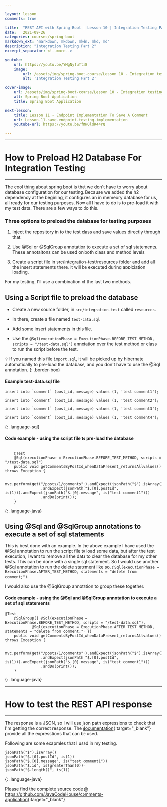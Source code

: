 ```yaml
---

layout: lesson
comments: true

title:  "REST API with Spring Boot | Lesson 10 | Integration Testing Part 2"
date:   2021-09-26
categories: courses/spring-boot
markdown_ext: "markdown, mkdown, mkdn, mkd, md"
description: "Integration Testing Part 2"
excerpt_separator: <!--more-->

youtube:
    url: https://youtu.be/YMgNyfuTtz8
    image:
        url: /assets/img/spring-boot-course/Lesson 10 - Integration testing - part 2.png
        alt: 'Integration Testing Part 2'

cover-image: 
    url: /assets/img/spring-boot-course/Lesson 10 - Integration testing - part 2.png
    alt: Spring Boot Application
    title: Spring Boot Application

next-lesson:
    title: Lesson 11 - Endpoint Implementation To Save A Comment
    url: Lesson-11-save-endpoint-testing-implementation
    youtube-url: https://youtu.be/fMHOldR44rQ

---
```


<hr>

# How to Preload H2 Database For Integration Testing

<hr>

The cool thing about spring boot is that we don't have to worry about database configuration for our testing. Because we added the h2 dependency at the begining, it configures an in memeory database for us, all ready for our testing purposes. Now all I have to do is to pre-load it with my test data. There are a few ways to do this.

### Three options to preload the database for testing purposes

1. Inject the repository in to the test class and save values directly through that. 

2. Use @Sql or @SqlGroup annotation to execute a set of sql statements. These annotaitons can be used on both class and method levels

3. Create a script file in src/integration-test/resources folder and add all the insert statements there, it will be executed during applciation loading.

For my testing, I'll use a combination of the last two methods.


## Using a Script file to preload the database


- Create a new source folder, in `src/integration-test` called `resources`.

- In there, create a file named `test-data.sql`

- Add some insert statements in this file.

- Use the `@Sql(executionPhase = ExecutionPhase.BEFORE_TEST_METHOD, scripts = "/test-data.sql")` annotation over the test method or class to run the script before the test.

:bulb: If you named this file `import.sql`, it will be picked up by hibernate automatically to pre-load the database, and you don't have to use the @Sql annotation.
{: .border-box}


#### Example test-data.sql file

```
insert into `comment` (post_id, message) values (1, 'test comment1');

insert into `comment` (post_id, message) values (1, 'test comment2');

insert into `comment` (post_id, message) values (1, 'test comment3');

insert into `comment` (post_id, message) values (1, 'test comment4');

```
{: .language-sql}

#### Code example - using the script file to pre-load the database

```

    @Test
    @Sql(executionPhase = ExecutionPhase.BEFORE_TEST_METHOD, scripts = "/test-data.sql")
    public void getCommentsByPostId_whenDataPresent_returnsAllvalues() throws Exception {

        mvc.perform(get("/posts/1/comments")).andExpect(jsonPath("$").isArray())
                .andExpect(jsonPath("$.[0].postId", is(1))).andExpect(jsonPath("$.[0].message", is("test comment1")))
                .andDo(print());
    }

```
{: .language-java}

## Using @Sql and @SqlGroup annotations to execute a set of sql statements

This is best done with an example. In the above example I have used the @Sql annotation to run the script file to load some data, but after the test execution, I want to remove all the data to clear the database for my other tests. This can be done with a single sql statement. So I would use another @Sql annotation to run the delete statement like so, `@Sql(executionPhase = ExecutionPhase.AFTER_TEST_METHOD, statements = "delete from comment;")`.

I would also use the @SqlGroup annotation to group these together.

#### Code example - using the @Sql and @SqlGroup annotation to execute a set of sql statements

```
@Test
    @SqlGroup({ @Sql(executionPhase = ExecutionPhase.BEFORE_TEST_METHOD, scripts = "/test-data.sql"),
            @Sql(executionPhase = ExecutionPhase.AFTER_TEST_METHOD, statements = "delete from comment;") })
    public void getCommentsByPostId_whenDataPresent_returnsAllvalues() throws Exception {

        mvc.perform(get("/posts/1/comments")).andExpect(jsonPath("$").isArray())
                .andExpect(jsonPath("$.[0].postId", is(1))).andExpect(jsonPath("$.[0].message", is("test comment1")))
                .andDo(print());
    }

```
{: .language-java}

<hr>

# How to test the REST API response 

<hr>

The response is a JSON, so I will use json path expressions to check that I'm getting the correct response. The [documentation](https://github.com/json-path/JsonPath){:target="_blank"} provide all the expresstions that can be used.

Following are some exapmles that I used in my testing.

```
jsonPath("$").isArray()
jsonPath("$.[0].postId", is(1))
jsonPath("$.[0].message", is("test comment1"))
jsonPath("$.id", is(greaterThan(0)))
jsonPath("$.length()", is(1))
```
{: .language-java}

Please find the complete source code @ <https://github.com/JavaCodeHouse/comments-application>{:target="_blank"}


